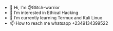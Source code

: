 - 👋 Hi, I’m @Glitch-warrior
- 👀 I’m interested in Ethical Hacking
- 🌱 I’m currently learning Termux and Kali Linux
- 📫 How to reach me whatsapp +2349134399522

<!---
Glitch-warrior/Glitch-warrior is a ✨ special ✨ repository because its `README.md` (this file) appears on your GitHub profile.
You can click the Preview link to take a look at your changes.
--->
